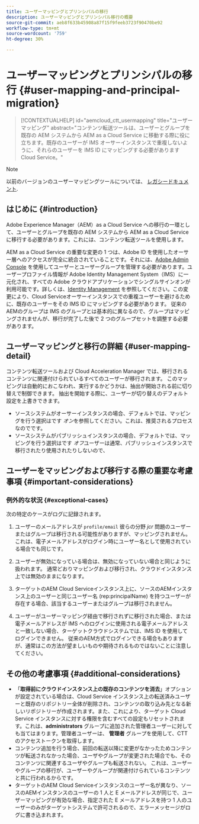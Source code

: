 ```yaml
---
title: ユーザーマッピングとプリンシパルの移行
description: ユーザーマッピングとプリンシパル移行の概要
source-git-commit: aeb8f633b45908a87f15f9feeb3723f90470be92
workflow-type: tm+mt
source-wordcount: '759'
ht-degree: 30%

---
```


# ユーザーマッピングとプリンシパルの移行 {#user-mapping-and-principal-migration}

>[!CONTEXTUALHELP]
>id="aemcloud_ctt_usermapping"
>title="ユーザーマッピング"
>abstract="コンテンツ転送ツールは、ユーザーとグループを既存の AEM システムから AEM as a Cloud Service に移動する際に役に立ちます。既存のユーザーが IMS オーサーインスタンスで重複しないように、それらのユーザーを IMS ID にマッピングする必要がありますCloud Service。"

>[!NOTE]
>以前のバージョンのユーザーマッピングツールについては、 [レガシードキュメント](/help/journey-migration/content-transfer-tool/user-mapping-tool-legacy/considerations-user-mapping-tool-legacy.md).

## はじめに {#introduction}

Adobe Experience Manager（AEM）as a Cloud Service への移行の一環として、ユーザーとグループを既存の AEM システムから AEM as a Cloud Service に移行する必要があります。これには、コンテンツ転送ツールを使用します。

AEM as a Cloud Service の重要な変更の 1 つは、Adobe ID を使用したオーサー層へのアクセスが完全に統合されていることです。それには、[Adobe Admin Console](https://helpx.adobe.com/jp/enterprise/using/admin-console.html) を使用してユーザーとユーザーグループを管理する必要があります。ユーザープロファイル情報が Adobe Identity Management System（IMS）に一元化され、すべての Adobe クラウドアプリケーションでシングルサインオンが利用可能です。詳しくは、[Identity Management](https://experienceleague.adobe.com/docs/experience-manager-cloud-service/overview/what-is-new-and-different.html?lang=ja#identity-management) を参照してください。この変更により、Cloud Serviceオーサーインスタンスでの重複ユーザーを避けるために、既存のユーザーをその IMS ID にマッピングする必要があります。 従来のAEMのグループは IMS のグループとは基本的に異なるので、グループはマッピングされませんが、移行が完了した後で 2 つのグループセットを調整する必要があります。

## ユーザーマッピングと移行の詳細 {#user-mapping-detail}

コンテンツ転送ツールおよび Cloud Acceleration Manager では、移行されるコンテンツに関連付けられているすべてのユーザーが移行されます。 このマッピングは自動的におこなわれ、実行するかどうかは、抽出が開始される前に切り替えで制御できます。 抽出を開始する際に、ユーザーが切り替えのデフォルト設定を上書きできます。

* ソースシステムがオーサーインスタンスの場合、デフォルトでは、マッピングを行う選択はです _オン_&#x200B;を参照してください。これは、推奨されるプロセスなのでです。
* ソースシステムがパブリッシュインスタンスの場合、デフォルトでは、マッピングを行う選択はです _オフ_&#x200B;ユーザーは通常、パブリッシュインスタンスで移行されたり使用されたりしないので、

## ユーザーをマッピングおよび移行する際の重要な考慮事項 {#important-considerations}


### 例外的な状況 {#exceptional-cases}

次の特定のケースがログに記録されます。

1. ユーザーのメールアドレスが `profile/email` 彼らの分野 *jcr* 問題のユーザーまたはグループは移行される可能性がありますが、マッピングされません。 これは、電子メールアドレスがログイン時にユーザー名として使用されている場合でも同じです。

1. ユーザーが無効になっている場合は、無効になっていない場合と同じように扱われます。 通常どおりマッピングおよび移行され、クラウドインスタンス上では無効のままになります。

1. ターゲットのAEM Cloud Serviceインスタンス上に、ソースのAEMインスタンス上のユーザーと同じユーザー名 (rep:principalName) を持つユーザーが存在する場合、該当するユーザーまたはグループは移行されません。

1. ユーザーがユーザーマッピング経由で移行されずに移行された場合、または電子メールアドレスが IMS へのログインに使用される電子メールアドレスと一致しない場合、ターゲットクラウドシステムでは、IMS ID を使用してログインできません。 従来のAEM方式でログインできる場合もありますが、通常はこの方法が望ましいものや期待されるものではないことに注意してください。


## その他の考慮事項 {#additional-considerations}

* 「**取得前にクラウドインスタンス上の既存のコンテンツを消去**」オプションが設定されている場合は、Cloud Service インスタンス上の転送済みユーザーと既存のリポジトリー全体が削除され、コンテンツの取り込み先となる新しいリポジトリーが作成されます。また、これにより、ターゲット Cloud Service インスタンスに対する権限を含むすべての設定もリセットされます。これは、**administrators** グループに追加された管理者ユーザーに対しても当てはまります。管理者ユーザーは、 **管理者** グループを使用して、CTT のアクセストークンを取得します。
* コンテンツ追加を行う場合、前回の転送以降に変更がなかったためコンテンツが転送されなかった場合、ユーザやグループが変更された場合でも、そのコンテンツに関連するユーザやグループも転送されない。 これは、ユーザーやグループの移行が、ユーザーやグループが関連付けられているコンテンツと共に行われるからです。
* ターゲットのAEM Cloud Serviceインスタンスのユーザー名が異なり、ソースのAEMインスタンスのユーザーの 1 人と E メールアドレスが同じで、ユーザーマッピングが有効な場合、指定された E メールアドレスを持つ 1 人のユーザーのみがターゲットシステムで許可されるので、エラーメッセージがログに書き込まれます。
